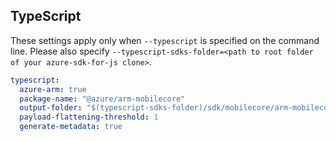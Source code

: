 ## TypeScript

These settings apply only when `--typescript` is specified on the command line.
Please also specify `--typescript-sdks-folder=<path to root folder of your azure-sdk-for-js clone>`.

```yaml $(typescript)
typescript:
  azure-arm: true
  package-name: "@azure/arm-mobilecore"
  output-folder: "$(typescript-sdks-folder)/sdk/mobilecore/arm-mobilecore"
  payload-flattening-threshold: 1
  generate-metadata: true
```
